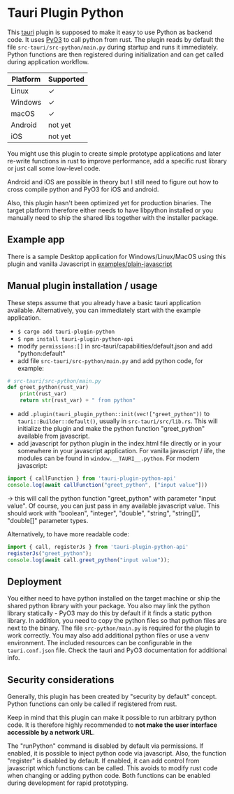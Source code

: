 # Tauri Plugin Python

This [tauri](https://v2.tauri.app/) plugin is supposed to make it easy to use Python as backend code.
It uses [PyO3](https://pyo3.rs) to call python from rust.
The plugin reads by default the file `src-tauri/src-python/main.py` during 
startup and runs it immediately. Python functions are then registered during initialization 
and can get called during application workflow.


| Platform | Supported |
| -------- | --------- |
| Linux    | ✓         |
| Windows  | ✓         |
| macOS    | ✓         |
| Android  | not yet   |
| iOS      | not yet   |


You might use this plugin to create simple prototype applications
and later re-write functions in rust to improve
performance, add a specific rust library or just call some 
low-level code.

Android and iOS are possible in theory but I still need to figure out how to 
cross compile python and PyO3 for iOS and android.

Also, this plugin hasn't been optimized yet for production binaries. 
The target platform therefore either needs to have libpython installed 
or you manually need to ship the shared libs together with the installer package.

## Example app

There is a sample Desktop application for Windows/Linux/MacOS using this plugin and vanilla 
Javascript in [examples/plain-javascript](https://github.com/marcomq/tauri-plugin-python/tree/main/examples/plain-javascript)

## Manual plugin installation / usage

These steps assume that you already have a basic tauri application available. Alternatively, you can immediately start with the example application.

- `$ cargo add tauri-plugin-python`
- `$ npm install tauri-plugin-python-api`
- modify `permissions:[]` in src-tauri/capabilities/default.json and add "python:default"  
- add file `src-tauri/src-python/main.py` and add python code, for example:
```python
# src-tauri/src-python/main.py
def greet_python(rust_var)
    print(rust_var)
    return str(rust_var) + " from python"
```
- add `.plugin(tauri_plugin_python::init(vec!["greet_python"))` to `tauri::Builder::default()`, usually in `src-tauri/src/lib.rs`. This will initialize the plugin and make the python function "greet_python" available from javascript.
- add javascript for python plugin in the index.html file directly or in your somewhere in your javascript application. For vanilla javascript / iife, the modules can be found in `window.__TAURI__.python`. For modern javascript:
```javascript
import { callFunction } from 'tauri-plugin-python-api'
console.log(await callFunction("greet_python", ["input value"]))
```
-> this will call the python function "greet_python" with parameter "input value". Of course, you can just pass in any available javascript value. This should work with "boolean", "integer", "double", "string", "string[]", "double[]" parameter types.

Alternatively, to have more readable code: 
```javascript
import { call, registerJs } from 'tauri-plugin-python-api'
registerJs("greet_python");
console.log(await call.greet_python("input value"));
```

## Deployment

You either need to have python installed on the target machine or ship the shared python library with your package. You also may link the python library statically - PyO3 may do this by default if it finds a static python library. In addition, you need to copy the python files so that python files are next to the binary. The file `src-python/main.py` is required for the plugin to work correctly. You may also add additional python files or use a venv environment. The included resources can be configurable in the `tauri.conf.json` file. Check the tauri and PyO3 documentation for additional info. 

## Security considerations
Generally, this plugin has been created by "security by default" concept. Python functions can only be called if registered from rust.

Keep in mind that this plugin can make it possible to run arbitrary python code. 
It is therefore highly recommended to **not make the user interface accessible by a network URL**. 

The "runPython" command is disabled by default via permissions. If enabled, it is possible to 
inject python code via javascript.
Also, the function "register" is disabled by default. If enabled, it can 
add control from javascript which functions can be called. This avoids to modify rust code when changing or adding python code.
Both functions can be enabled during development for rapid prototyping.

